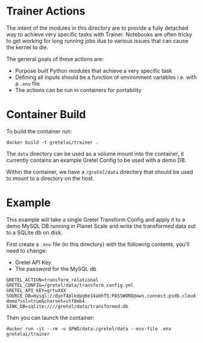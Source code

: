 # Trainer Actions

The intent of the modules in this directory are to provide a fully detached way to
achieve very specific tasks with Trainer. Notebooks are often tricky to get working
for long running jobs due to various issues that can cause the kernel to die.

The general goals of these actions are:

- Purpose built Python modules that achieve a very specific task
- Defining all inputs should be a function of environment variables i.e. with a `.env` file
- The actions can be run in containers for portability

# Container Build

To build the container run:

```
docker build -t gretelai/trainer .
```

The `data` directory can be used as a volume mount into the container, it currently
contains an example Gretel Config to be used with a demo DB.

Within the container, we have a `/gretel/data` directory that should be used to mount
to a directory on the host.

# Example

This example will take a single Gretel Transform Config and apply it to a demo MySQL DB
running in Planet Scale and write the transformed data out to a SQLite db on disk.

First create a `.env` file (in this directory) with the following contents, you'll need to change:

- Gretel API Key
- The password for the MySQL db

```
GRETEL_ACTION=transform_relational
GRETEL_CONFIG=/gretel/data/transform_config.yml
GRETEL_API_KEY=grtuXXX
SOURCE_DB=mysql://dynf4plkdpg6e14abhf5:PASSWORD@aws.connect.psdb.cloud:3306/relational-demo?ssl=true&charset=utf8mb4
SINK_DB=sqlite:////gretel/data/transformed.db
```

Then you can launch the container:

```
docker run -it --rm -v $PWD/data:/gretel/data --env-file .env gretelai/trainer
```